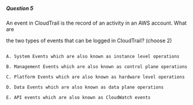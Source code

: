 ##### Question 5


An event in CloudTrail is the record of an activity in an AWS account. What are

the two types of events that can be logged in CloudTrail? (choose 2)


```

A. System Events which are also known as instance level operations

B. Management Events which are also known as control plane operations

C. Platform Events which are also known as hardware level operations

D. Data Events which are also known as data plane operations

E. API events which are also known as CloudWatch events

```

